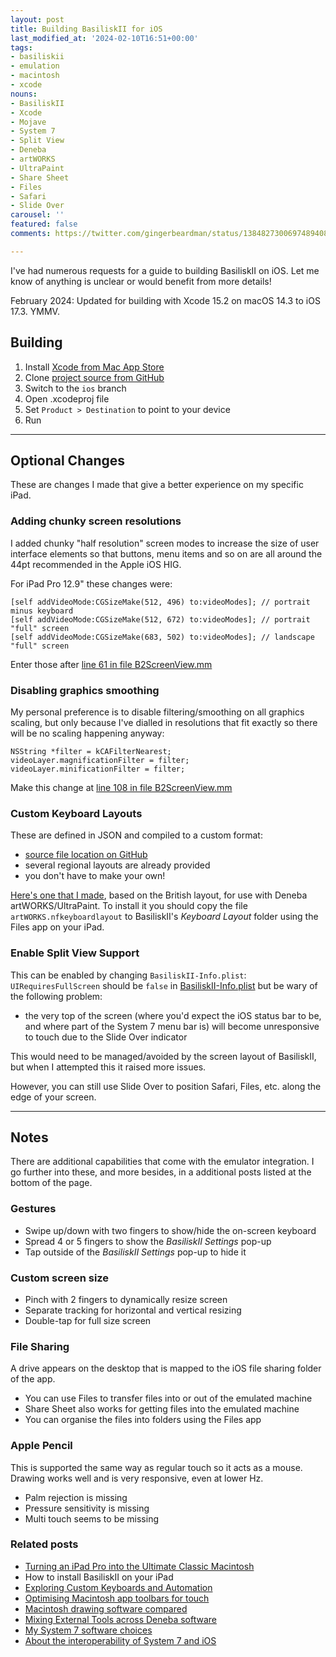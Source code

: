 ```yaml
---
layout: post
title: Building BasiliskII for iOS
last_modified_at: '2024-02-10T16:51+00:00'
tags:
- basiliskii
- emulation
- macintosh
- xcode
nouns:
- BasiliskII
- Xcode
- Mojave
- System 7
- Split View
- Deneba
- artWORKS
- UltraPaint
- Share Sheet
- Files
- Safari
- Slide Over
carousel: ''
featured: false
comments: https://twitter.com/gingerbeardman/status/1384827300697489408

---
```

I've had numerous requests for a guide to building BasiliskII on iOS. Let me know of anything is unclear or would benefit from more details!

February 2024: Updated for building with Xcode 15.2 on macOS 14.3 to iOS 17.3. YMMV.

## Building

1. Install [Xcode from Mac App Store](https://apps.apple.com/gb/app/xcode/id497799835?mt=12)
2. Clone [project source from GitHub](https://github.com/zydeco/macemu/tree/ios/BasiliskII/src/iOS)
3. Switch to the `ios` branch
4. Open .xcodeproj file
5. Set `Product > Destination` to point to your device
6. Run

----

## Optional Changes

These are changes I made that give a better experience on my specific iPad.

### Adding chunky screen resolutions

I added chunky "half resolution" screen modes to increase the size of user interface elements so that buttons, menu items and so on are all around the 44pt recommended in the Apple iOS HIG.

For iPad Pro 12.9" these changes were:

    [self addVideoMode:CGSizeMake(512, 496) to:videoModes]; // portrait minus keyboard
    [self addVideoMode:CGSizeMake(512, 672) to:videoModes]; // portrait "full" screen
    [self addVideoMode:CGSizeMake(683, 502) to:videoModes]; // landscape "full" screen

Enter those after [line 61 in file B2ScreenView.mm](https://github.com/zydeco/macemu/blob/9b90ebad780f35afb9f0001109bdca9c7e1cb478/BasiliskII/src/iOS/BasiliskII/B2ScreenView.mm#L56-L61)

### Disabling graphics smoothing

My personal preference is to disable filtering/smoothing on all graphics scaling, but only because I've dialled in resolutions that fit exactly so there will be no scaling happening anyway:

    NSString *filter = kCAFilterNearest;
    videoLayer.magnificationFilter = filter;
    videoLayer.minificationFilter = filter;

Make this change at [line 108 in file B2ScreenView.mm](https://github.com/zydeco/macemu/blob/9b90ebad780f35afb9f0001109bdca9c7e1cb478/BasiliskII/src/iOS/BasiliskII/B2ScreenView.mm#L108)

### Custom Keyboard Layouts

These are defined in JSON and compiled to a custom format:

* [source file location on GitHub](https://github.com/zydeco/macemu/tree/ios/BasiliskII/src/iOS/BasiliskII/Keyboard%20Layouts)
* several regional layouts are already provided
* you don't have to make your own!

[Here's one that I made](https://github.com/gingerbeardman/artworks-keyboard), based on the British layout, for use with Deneba artWORKS/UltraPaint. To install it you should copy the file `artWORKS.nfkeyboardlayout` to BasiliskII's *Keyboard Layout* folder using the Files app on your iPad.

### Enable Split View Support

This can be enabled by changing `BasiliskII-Info.plist`: `UIRequiresFullScreen` should be `false` in [BasiliskII-Info.plist](https://github.com/zydeco/macemu/blob/ios/BasiliskII/src/iOS/BasiliskII/BasiliskII-Info.plist#L114) but be wary of the following problem:

* the very top of the screen (where you'd expect the iOS status bar to be, and where part of the System 7 menu bar is) will become unresponsive to touch due to the Slide Over indicator

This would need to be managed/avoided by the screen layout of BasiliskII, but when I attempted this it raised more issues.

However, you can still use Slide Over to position Safari, Files, etc. along the edge of your screen.

----

## Notes

There are additional capabilities that come with the emulator integration. I go further into these, and more besides, in a additional posts listed at the bottom of the page.

### Gestures

- Swipe up/down with two fingers to show/hide the on-screen keyboard
- Spread 4 or 5 fingers to show the *BasiliskII Settings* pop-up
- Tap outside of the *BasiliskII Settings* pop-up to hide it

### Custom screen size

- Pinch with 2 fingers to dynamically resize screen
- Separate tracking for horizontal and vertical resizing
- Double-tap for full size screen

### File Sharing

A drive appears on the desktop that is mapped to the iOS file sharing folder of the app.

* You can use Files to transfer files into or out of the emulated machine
* Share Sheet also works for getting files into the emulated machine
* You can organise the files into folders using the Files app

### Apple Pencil

This is supported the same way as regular touch so it acts as a mouse. Drawing works well and is very responsive, even at lower Hz.

* Palm rejection is missing
* Pressure sensitivity is missing
* Multi touch seems to be missing

### Related posts

* [Turning an iPad Pro into the Ultimate Classic Macintosh](/2021/04/17/turning-an-ipad-pro-into-the-ultimate-classic-macintosh)
* How to install BasiliskII on your iPad
* [Exploring Custom Keyboards and Automation](/2021/04/19/automating-interactions-using-apple-events/)
* [Optimising Macintosh app toolbars for touch](/2021/03/28/changing-the-size-of-toolbar-items-using-resedit/)
* [Macintosh drawing software compared](/2021/04/24/macintosh-drawing-software-compared/)
* [Mixing External Tools across Deneba software](/2021/04/25/mixing-external-tools-across-deneba-software/)
* [My System 7 software choices](/2021/04/30/my-system-7-software-choices/)
* [About the interoperability of System 7 and iOS](/2021/05/03/interoperability-of-system-7-and-ios/)
